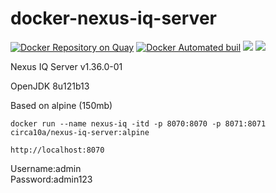 # docker-nexus-iq-server

[![Docker Repository on Quay](https://quay.io/repository/circa10a/docker-nexus-iq-server/status "Docker Repository on Quay")](https://quay.io/repository/circa10a/docker-nexus-iq-server)
[![Docker Automated buil](https://img.shields.io/docker/automated/jrottenberg/ffmpeg.svg)]()
[![](https://images.microbadger.com/badges/image/circa10a/nexus-iq-server:alpine.svg)](https://microbadger.com/images/circa10a/nexus-iq-server:alpine "Get your own image badge on microbadger.com")
[![](https://images.microbadger.com/badges/version/circa10a/nexus-iq-server:alpine.svg)](https://microbadger.com/images/circa10a/nexus-iq-server:alpine "Get your own version badge on microbadger.com")

Nexus IQ Server v1.36.0-01

OpenJDK 8u121b13

Based on alpine (150mb)

`docker run --name nexus-iq -itd -p 8070:8070 -p 8071:8071 circa10a/nexus-iq-server:alpine`

`http://localhost:8070`

Username:admin  
Password:admin123
